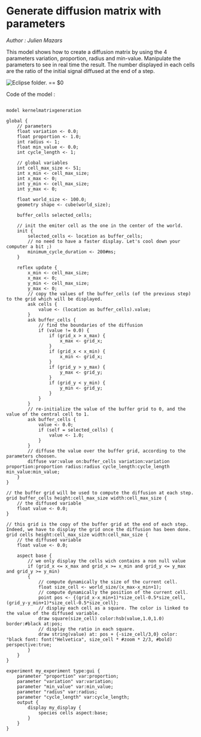 [//]: # (keyword|operator_cube)
[//]: # (keyword|operator_hsb)
[//]: # (keyword|operator_font)
[//]: # (keyword|statement_diffuse)
[//]: # (keyword|constant_#zoom)
[//]: # (keyword|constant_#bold)
[//]: # (keyword|constant_#msec)
[//]: # (keyword|concept_diffusion)
[//]: # (keyword|concept_math)
[//]: # (keyword|concept_matrix)
# Generate diffusion matrix with parameters


_Author : Julien Mazars_

This model shows how to create a diffusion matrix by using the 4 parameters variation, proportion, radius and min-value. Manipulate the parameters to see in real time the result. The number displayed in each cells are the ratio of the initial signal diffused at the end of a step.


<p><img src="gm_wiki/resources/images/modelLibraryScreenshots/Additionnal Plugins/Diffusion Statement/Diffusion Statement Kernel matrix generation/my_display-10.png" alt="Eclipse folder." title class="img-responsive"> == $0</p>Code of the model : 

```

model kernelmatrixgeneration

global {
	// parameters
	float variation <- 0.0;
	float proportion <- 1.0;
	int radius <- 1;
	float min_value <- 0.0;
	int cycle_length <- 1;
	
	// global variables
	int cell_max_size <- 51;
	int x_min <- cell_max_size;
	int x_max <- 0;
	int y_min <- cell_max_size;
	int y_max <- 0;
	
	float world_size <- 100.0;
	geometry shape <- cube(world_size);
	
	buffer_cells selected_cells;
	
	// init the emiter cell as the one in the center of the world.
	init {
		selected_cells <- location as buffer_cells;
		// no need to have a faster display. Let's cool down your computer a bit ;)
		minimum_cycle_duration <- 200#ms;
	}
	
	reflex update {
		x_min <- cell_max_size;
		x_max <- 0;
		y_min <- cell_max_size;
		y_max <- 0;
		// copy the values of the buffer_cells (of the previous step) to the grid which will be displayed.
		ask cells {
			value <- (location as buffer_cells).value;
		}
		ask buffer_cells {
			// find the boundaries of the diffusion
			if (value != 0.0) {
				if (grid_x > x_max) {
					x_max <- grid_x;
				}
				if (grid_x < x_min) {
					x_min <- grid_x;
				}
				if (grid_y > y_max) {
					y_max <- grid_y;
				}
				if (grid_y < y_min) {
					y_min <- grid_y;
				}
			}
		}
		// re-initialize the value of the buffer grid to 0, and the value of the central cell to 1.
		ask buffer_cells {
			value <- 0.0;
			if (self = selected_cells) {
				value <- 1.0;
			}
		}
		// diffuse the value over the buffer grid, according to the parameters choosen.
		diffuse var:value on:buffer_cells variation:variation proportion:proportion radius:radius cycle_length:cycle_length min_value:min_value;
	}
}

// the buffer grid will be used to compute the diffusion at each step.
grid buffer_cells height:cell_max_size width:cell_max_size {
	// the diffused variable
	float value <- 0.0;
}

// this grid is the copy of the buffer grid at the end of each step. Indeed, we have to display the grid once the diffusion has been done.
grid cells height:cell_max_size width:cell_max_size {
	// the diffused variable
	float value <- 0.0;
	
	aspect base {
		// we only display the cells wich contains a non null value
		if (grid_x <= x_max and grid_x >= x_min and grid_y <= y_max and grid_y >= y_min)
		{
			// compute dynamically the size of the current cell.
			float size_cell <- world_size/(x_max-x_min+1);
			// compute dynamically the position of the current cell.
			point pos <- {(grid_x-x_min+1)*size_cell-0.5*size_cell,(grid_y-y_min+1)*size_cell-0.5*size_cell};
			// display each cell as a square. The color is linked to the value of the diffused variable.
			draw square(size_cell) color:hsb(value,1.0,1.0) border:#black at:pos;
			// display the ratio in each square.
			draw string(value) at: pos + {-size_cell/3,0} color: °black font: font("Helvetica", size_cell * #zoom * 2/3, #bold) perspective:true;
		}
	}
}

experiment my_experiment type:gui {
	parameter "proportion" var:proportion;
	parameter "variation" var:variation;
	parameter "min_value" var:min_value;
	parameter "radius" var:radius;
	parameter "cycle_length" var:cycle_length;
	output {
		display my_display {
			species cells aspect:base;
		}
	}
}
```
